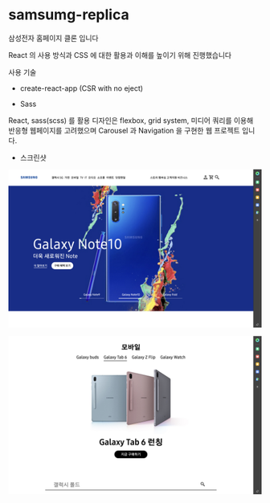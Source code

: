 # samsumg-replica

삼성전자 홈페이지 클론 입니다

React 의 사용 방식과 CSS 에 대한 활용과 이해를 높이기 위해 진행했습니다

사용 기술

- create-react-app (CSR with no eject)

- Sass

React, sass(scss) 를 활용 디자인은 flexbox, grid system, 미디어 쿼리를 이용해 반응형 웹페이지를 고려했으며 Carousel 과 Navigation 을 구현한 웹 프로젝트 입니다.

- 스크린샷

![screenshot1](./screenshot/screenshot1.png)

![screenshot2](./screenshot/screenshot2.png)
